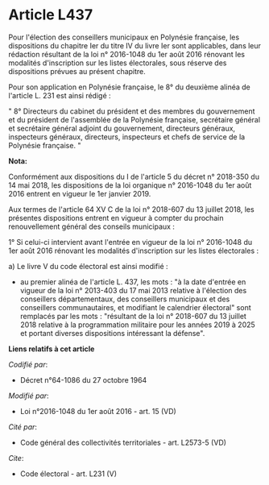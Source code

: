 # Article L437

Pour l'élection des conseillers municipaux en Polynésie française, les dispositions du chapitre Ier du titre IV du livre Ier
sont applicables, dans leur rédaction résultant de la loi n° 2016-1048 du 1er août 2016 rénovant les modalités d'inscription
sur les listes électorales, sous réserve des dispositions prévues au présent chapitre. 

Pour son application en Polynésie française, le 8° du deuxième alinéa de l'article L. 231 est ainsi rédigé : 

" 8° Directeurs du cabinet du président et des membres du gouvernement et du président de l'assemblée de la Polynésie
française, secrétaire général et secrétaire général adjoint du gouvernement, directeurs généraux, inspecteurs généraux,
directeurs, inspecteurs et chefs de service de la Polynésie française. "

**Nota:**

Conformément aux dispositions du I de l'article 5 du décret n° 2018-350 du 14 mai 2018, les dispositions de la loi organique
n° 2016-1048 du 1er août 2016 entrent en vigueur le 1er janvier 2019.

Aux termes de l'article 64 XV C de la loi n° 2018-607 du 13 juillet 2018, les présentes dispositions entrent en vigueur à
compter du prochain renouvellement général des conseils municipaux :

1° Si celui-ci intervient avant l'entrée en vigueur de la loi n° 2016-1048 du 1er août 2016 rénovant les modalités
d'inscription sur les listes électorales :

a) Le livre V du code électoral est ainsi modifié :

- au premier alinéa de l'article L. 437, les mots : "à la date d'entrée en vigueur de la loi n° 2013-403 du 17 mai 2013
relative à l'élection des conseillers départementaux, des conseillers municipaux et des conseillers communautaires, et
modifiant le calendrier électoral" sont remplacés par les mots : "résultant de la loi n° 2018-607 du 13 juillet 2018 relative
à la programmation militaire pour les années 2019 à 2025 et portant diverses dispositions intéressant la défense".

**Liens relatifs à cet article**

_Codifié par_:

  - Décret n°64-1086 du 27 octobre 1964

_Modifié par_:

  - Loi n°2016-1048 du 1er août 2016 - art. 15 (VD)

_Cité par_:

  - Code général des collectivités territoriales - art. L2573-5 (VD)

_Cite_:

  - Code électoral - art. L231 (V)
